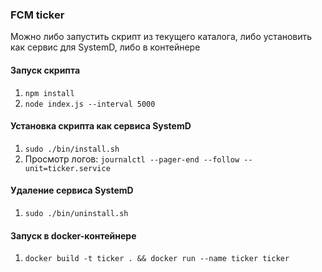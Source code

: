 ### FCM ticker

Можно либо запустить скрипт из текущего каталога, либо установить как сервис для SystemD, либо в контейнере

#### Запуск скрипта
1. ```npm install```
2. ```node index.js --interval 5000```

#### Установка скрипта как сервиса SystemD
1. ```sudo ./bin/install.sh```
2. Просмотр логов: ```journalctl --pager-end --follow --unit=ticker.service```

#### Удаление сервиса SystemD
1. ```sudo ./bin/uninstall.sh```

#### Запуск в docker-контейнере
1. ```docker build -t ticker . && docker run --name ticker ticker``` 
